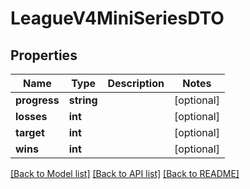 # LeagueV4MiniSeriesDTO

## Properties
Name | Type | Description | Notes
------------ | ------------- | ------------- | -------------
**progress** | **string** |  | [optional] 
**losses** | **int** |  | [optional] 
**target** | **int** |  | [optional] 
**wins** | **int** |  | [optional] 

[[Back to Model list]](../README.md#documentation-for-models) [[Back to API list]](../README.md#documentation-for-api-endpoints) [[Back to README]](../README.md)


